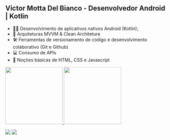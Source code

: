 ## Victor Motta Del Bianco - Desenvolvedor Android | Kotlin

- 👨‍💻 Desenvolvimento de aplicativos nativos Android (Kotlin);
- 🏯 Arquiteturas MVVM & Clean Architeture
- 🛠 Ferramentas de versionamento de código e desenvolvimento colaborativo (Git e Github)
- 💻 Consumo de APIs
- 🌱 Noções básicas de HTML, CSS e Javascript


 <div>
  <a href="https://github.com/victormotta94">
  <img height="180em" src="https://github-readme-stats.vercel.app/api?username=victormotta94&show_icons=true&theme=dracula&include_all_commits=true&count_private=true"/>
  <img height="180em" src="https://github-readme-stats.vercel.app/api/top-langs/?username=victormotta94&layout=compact&langs_count=7&theme=dracula"/>
</div>
  
  <a href = "mailto:victormottabianco@gmail.com"><img src="https://img.shields.io/badge/-Gmail-%23333?style=for-the-badge&logo=gmail&logoColor=white" target="_blank"></a>
  <a href="https://www.linkedin.com/in/victormotta94" target="_blank"><img src="https://img.shields.io/badge/-LinkedIn-%230077B5?style=for-the-badge&logo=linkedin&logoColor=white" target="_blank"></a> 
